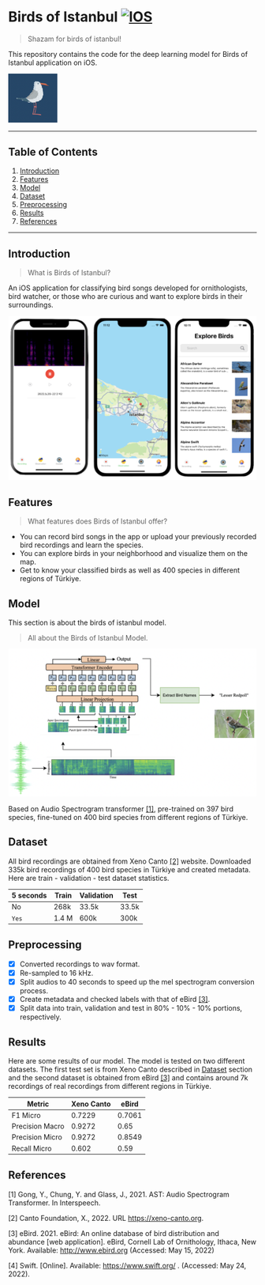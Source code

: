 # Birds of Istanbul [![IOS](https://img.shields.io/badge/Platform-iOS-blue)](https://apps.apple.com/tr/app/birds-of-istanbul/id1628864377?l=tr)

> Shazam for birds of istanbul!

This repository contains the code for the deep learning model for Birds of Istanbul application on iOS.

<img src="https://github.com/farrinfedra/BirdsOfIstanbul/blob/main/logo.png?raw=true" alt="logo" style = "width:100px; margin-right:0px;" />

*******
## Table of Contents
1. [Introduction](#introduction)
2.  [Features](#features)
3.  [Model](#model)
4.  [Dataset](#dataset)
5.  [Preprocessing](#preprocessing)
6.  [Results](#results)
7.  [References](#references)
 
*******
## Introduction
> What is Birds of Istanbul?

An iOS application for classifying bird songs developed for ornithologists, bird watcher, or those who are curious and want to explore birds in their surroundings. 

![alt text](https://github.com/farrinfedra/BirdsOfIstanbul/blob/main/app_snapshots.png?raw=true)

## Features
> What features does Birds of Istanbul offer?
- You can record bird songs in the app or upload your previously recorded bird recordings and learn the species.
- You can explore birds in your neighborhood and visualize them on the map.
- Get to know your classified birds as well as 400 species in different regions of Türkiye.

## Model
This section is about the birds of istanbul model.
> All about the Birds of Istanbul Model.

![alt text](https://github.com/farrinfedra/BirdsOfIstanbul/blob/main/app_model_pic.png?raw=true)

Based on Audio Spectrogram transformer [[1]](#1), pre-trained on 397 bird species, fine-tuned on 400 bird species from different regions of Türkiye.

## Dataset
All bird recordings are obtained from Xeno Canto [[2]](#2) website. Downloaded 335k bird recordings of 400 bird species in Türkiye and created metadata. Here are train - validation - test dataset statistics.

|5 seconds    | Train       | Validation  | Test        | 
| ----------- | ----------- | ----------- | ----------- | 
| No          | 268k        |  33.5k      | 33.5k       | 
| `Yes`       | 1.4 M       | 600k        | 300k        |

## Preprocessing
- [x] Converted recordings to wav format.
- [x] Re-sampled to 16 kHz.
- [x] Split audios to 40 seconds to speed up the mel spectrogram conversion process.
- [x] Create metadata and checked labels with that of eBird [[3]](#3).
- [x] Split data into train, validation and test in 80% - 10% - 10% portions, respectively.

## Results
Here are some results of our model. The model is tested on two different datasets. The first test set is from Xeno Canto described in [Dataset](#dataset) section and the second dataset is obtained from eBird [[3]](#3) and contains around 7k recordings of real recordings from different regions in Türkiye.

|Metric           | Xeno Canto  | eBird  | 
| -----------     | ----------- | ----------- | 
| F1 Micro        | 0.7229      |  0.7061     | 
| Precision Macro | 0.9272      | 0.65        | 
| Precision Micro | 0.9272      | 0.8549      | 
| Recall Micro    | 0.602       | 0.59        | 

## References
<a id = "1">[1]</a> 
Gong, Y., Chung, Y. and Glass, J., 2021. AST: Audio Spectrogram Transformer. In Interspeech.

<a id = "2">[2]</a> 
Canto Foundation, X., 2022. URL https://xeno-canto.org.

<a id = "3">[3]</a> 
eBird. 2021. eBird: An online database of bird distribution and abundance [web application]. eBird, Cornell Lab of Ornithology, Ithaca, New York. Available: http://www.ebird.org (Accessed: May 15, 2022) 

<a id = "4">[4]</a> 
Swift. [Online]. Available: https://www.swift.org/ . (Accessed: May 24, 2022).

